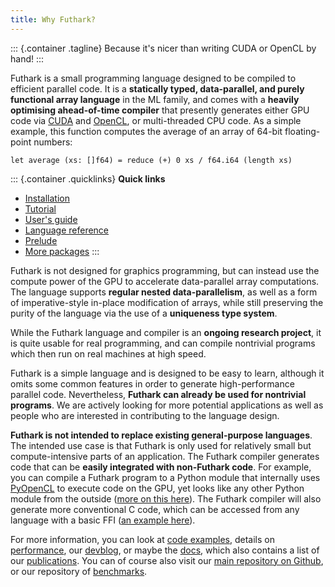 ```yaml
---
title: Why Futhark?
---
```


::: {.container .tagline}
Because it\'s nicer than writing CUDA or OpenCL by hand!
:::

Futhark is a small programming language designed to be compiled to
efficient parallel code. It is a **statically typed, data-parallel, and
purely functional array language** in the ML family, and comes with a
**heavily optimising ahead-of-time compiler** that presently generates
either GPU code via [CUDA](https://developer.nvidia.com/about-cuda) and
[OpenCL](https://en.wikipedia.org/wiki/OpenCL), or multi-threaded CPU
code. As a simple example, this function computes the average of an
array of 64-bit floating-point numbers:

```Futhark
let average (xs: []f64) = reduce (+) 0 xs / f64.i64 (length xs)
```

::: {.container .quicklinks}
**Quick links**

-   [Installation](https://futhark.readthedocs.io/en/stable/installation.html)
-   [Tutorial](http://futhark-book.readthedocs.io/en/latest/)
-   [User\'s guide](https://futhark.readthedocs.io/en/stable)
-   [Language
    reference](https://futhark.readthedocs.io/en/stable/language-reference.html)
-   [Prelude](https://futhark-lang.org/docs/prelude)
-   [More packages](https://futhark-lang.org/pkgs/)
:::

Futhark is not designed for graphics programming, but can instead use
the compute power of the GPU to accelerate data-parallel array
computations. The language supports **regular nested data-parallelism**,
as well as a form of imperative-style in-place modification of arrays,
while still preserving the purity of the language via the use of a
**uniqueness type system**.

While the Futhark language and compiler is an **ongoing research
project**, it is quite usable for real programming, and can compile
nontrivial programs which then run on real machines at high speed.

Futhark is a simple language and is designed to be easy to learn,
although it omits some common features in order to generate
high-performance parallel code. Nevertheless, **Futhark can already be
used for nontrivial programs**. We are actively looking for more
potential applications as well as people who are interested in
contributing to the language design.

**Futhark is not intended to replace existing general-purpose
languages**. The intended use case is that Futhark is only used for
relatively small but compute-intensive parts of an application. The
Futhark compiler generates code that can be **easily integrated with
non-Futhark code**. For example, you can compile a Futhark program to a
Python module that internally uses
[PyOpenCL](https://mathema.tician.de/software/pyopencl/) to execute code
on the GPU, yet looks like any other Python module from the outside
([more on this here](/blog/2016-04-15-futhark-and-pyopencl.html)). The
Futhark compiler will also generate more conventional C code, which can
be accessed from any language with a basic FFI ([an example
here](/blog/2017-09-26-calling-futhark-from-c-and-haskell.html)).

For more information, you can look at [code examples](/examples.html),
details on [performance](/performance.html), our [devblog](/blog.html),
or maybe the [docs](/docs.html), which also contains a list of our
[publications](/publications.html). You can of course also visit our
[main repository on Github](https://github.com/diku-dk/futhark), or our
repository of
[benchmarks](https://github.com/diku-dk/futhark-benchmarks).
